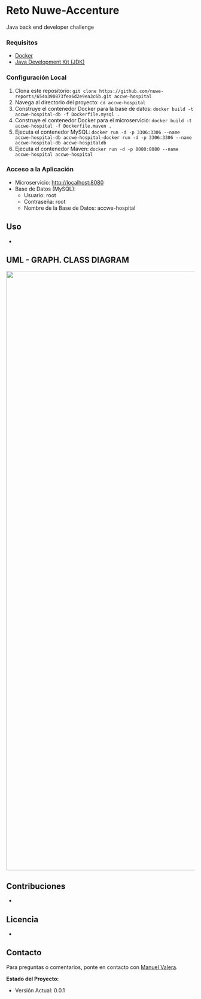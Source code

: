 # Reto Nuwe-Accenture

Java back end developer challenge

### Requisitos

- [Docker](https://www.docker.com/get-started)
- [Java Development Kit (JDK)](https://www.oracle.com/java/technologies/javase-downloads.html)

### Configuración Local

1. Clona este repositorio: `git clone https://github.com/nuwe-reports/654a390873fea6d2e9ea3c6b.git accwe-hospital`
2. Navega al directorio del proyecto: `cd accwe-hospital`
3. Construye el contenedor Docker para la base de datos: `docker build -t accwe-hospital-db -f Dockerfile.mysql .`
4. Construye el contenedor Docker para el microservicio: `docker build -t accwe-hospital -f Dockerfile.maven . `
5. Ejecuta el contenedor MySQL: `docker run -d -p 3306:3306 --name accwe-hospital-db accwe-hospital-docker run -d -p 3306:3306 --name accwe-hospital-db accwe-hospitaldb`
6. Ejecuta el contenedor Maven: `docker run -d -p 8080:8080 --name accwe-hospital accwe-hospital`

### Acceso a la Aplicación

- Microservicio: [http://localhost:8080](http://localhost:8080)
- Base de Datos (MySQL):
    - Usuario: root
    - Contraseña: root
    - Nombre de la Base de Datos: accwe-hospital

## Uso

-

## UML - GRAPH. CLASS DIAGRAM

<img src="./docs/UML-Acce-hospital.png" width="1600"/>

## Contribuciones

-

## Licencia

-

## Contacto

Para preguntas o comentarios, ponte en contacto con [Manuel Valera](mailto:manuelvalera@hotmail.com).


**Estado del Proyecto:**
- Versión Actual: 0.0.1
